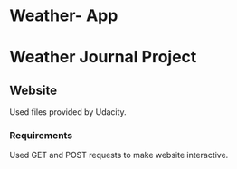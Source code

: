 # Weather- App

# Weather Journal Project

## Website
Used files provided by Udacity.

### Requirements
Used GET and POST requests to make website interactive.
